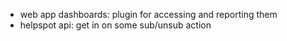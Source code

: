 * web app dashboards: plugin for accessing and reporting them
* helpspot api: get in on some sub/unsub action
